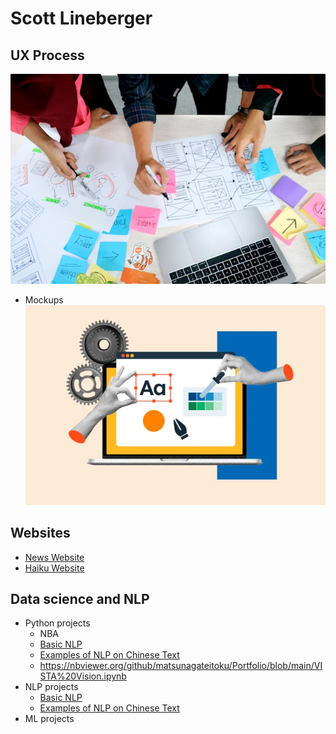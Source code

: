 # Scott Lineberger
## UX Process
![## UX Process](ux-indonesia-qC2n6RQU4Vw-unsplash.jpg)

- Mockups
![## UX Process](free-website-builder.webp)
## Websites

- [News Website](https://matsunagateitoku.github.io/news/)
- [Haiku Website](https://matsunagateitoku.github.io/news/)

## Data science and NLP
- Python projects
  - NBA
  - [Basic NLP](https://nbviewer.org/github/matsunagateitoku/Portfolio/blob/main/VISTA%20Vision.ipynb)
  - [Examples of NLP on Chinese Text](https://nbviewer.org/github/matsunagateitoku/Portfolio/blob/main/Chinese%20Vista%20Vision%20for%20export.ipynb)
  - https://nbviewer.org/github/matsunagateitoku/Portfolio/blob/main/VISTA%20Vision.ipynb
- NLP projects
  - [Basic NLP](https://nbviewer.org/github/matsunagateitoku/Portfolio/blob/main/VISTA%20Vision.ipynb)
  - [Examples of NLP on Chinese Text](https://nbviewer.org/github/matsunagateitoku/Portfolio/blob/main/Chinese%20Vista%20Vision%20for%20export.ipynb)
- ML projects
